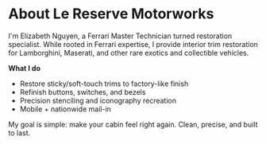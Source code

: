 # About Le Reserve Motorworks

I'm Elizabeth Nguyen, a Ferrari Master Technician turned restoration specialist.
While rooted in Ferrari expertise, I provide interior trim restoration for Lamborghini, Maserati, and other rare exotics and collectible vehicles.

**What I do**
- Restore sticky/soft-touch trims to factory-like finish
- Refinish buttons, switches, and bezels
- Precision stenciling and iconography recreation
- Mobile + nationwide mail-in

My goal is simple: make your cabin feel right again. Clean, precise, and built to last.
